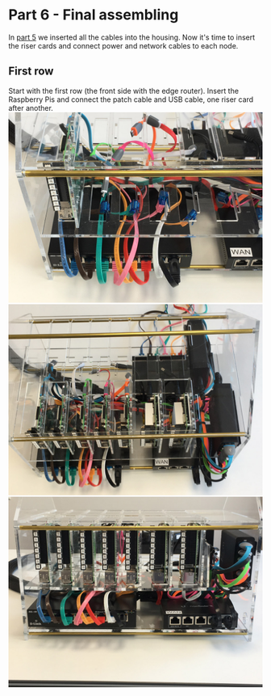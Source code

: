 # Part 6 - Final assembling

In [part 5](./CABLING.md) we inserted all the cables into the housing. Now it's time to insert the riser cards and connect power and network cables to each node.

## First row

Start with the first row (the front side with the edge router). Insert the Raspberry Pis and connect the patch cable and USB cable, one riser card after another.
![](images/firstrow01.jpg)
![](images/firstrow02.jpg)
![](images/firstrow03.jpg)
